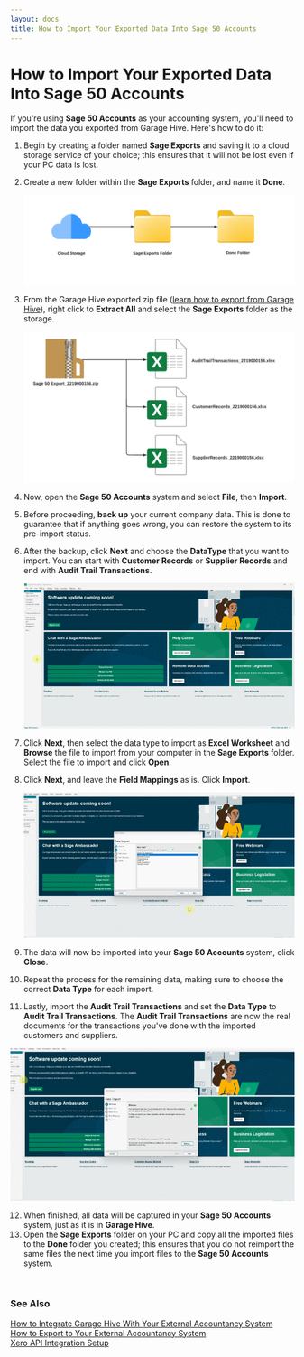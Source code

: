 ```yaml
---
layout: docs
title: How to Import Your Exported Data Into Sage 50 Accounts
---
```


# How to Import Your Exported Data Into Sage 50 Accounts

If you're using **Sage 50 Accounts** as your accounting system, you'll need to import the data you exported from Garage Hive. Here's how to do it:
1. Begin by creating a folder named **Sage Exports** and saving it to a cloud storage service of your choice; this ensures that it will not be lost even if your PC data is lost.
2. Create a new folder within the **Sage Exports** folder, and name it **Done**.

   ![](media/garagehive-import-exported-data-to-sage1.png)


3. From the Garage Hive exported zip file ([learn how to export from Garage Hive](garagehive-finance-accountancy-export.html)), right click to **Extract All** and select the **Sage Exports** folder as the storage.

   ![](media/garagehive-import-exported-data-to-sage2.png)

4. Now, open the **Sage 50 Accounts** system and select **File**, then **Import**.
5. Before proceeding, **back up** your current company data. This is done to guarantee that if anything goes wrong, you can restore the system to its pre-import status.
6. After the backup, click **Next** and choose the **DataType** that you want to import. You can start with **Customer Records** or **Supplier Records** and end with **Audit Trail Transactions**.

   ![](media/garagehive-import-exported-data-to-sage3.gif)

7. Click **Next**, then select the data type to import as **Excel Worksheet** and **Browse** the file to import from your computer in the **Sage Exports** folder. Select the file to import and click **Open**.
8. Click **Next**, and leave the **Field Mappings** as is. Click **Import**.

   ![](media/garagehive-import-exported-data-to-sage4.gif)

9.  The data will now be imported into your **Sage 50 Accounts** system, click **Close**.
10. Repeat the process for the remaining data, making sure to choose the correct **Data Type** for each import.
11. Lastly, import the **Audit Trail Transactions** and set the **Data Type** to **Audit Trail Transactions**. The **Audit Trail Transactions** are now the real documents for the transactions you've done with the imported customers and suppliers.

   ![](media/garagehive-import-exported-data-to-sage5.gif)

12. When finished, all data will be captured in your **Sage 50 Accounts** system, just as it is in **Garage Hive**.
13. Open the **Sage Exports** folder on your PC and copy all the imported files to the **Done** folder you created; this ensures that you do not reimport the same files the next time you import files to the **Sage 50 Accounts** system.


<br>

### **See Also**

[How to Integrate Garage Hive With Your External Accountancy System](garagehive-external-accountancy-integration.html) \
[How to Export to Your External Accountancy System](garagehive-finance-accountancy-export.html) \
[Xero API Integration Setup](xero-api-integration.html)